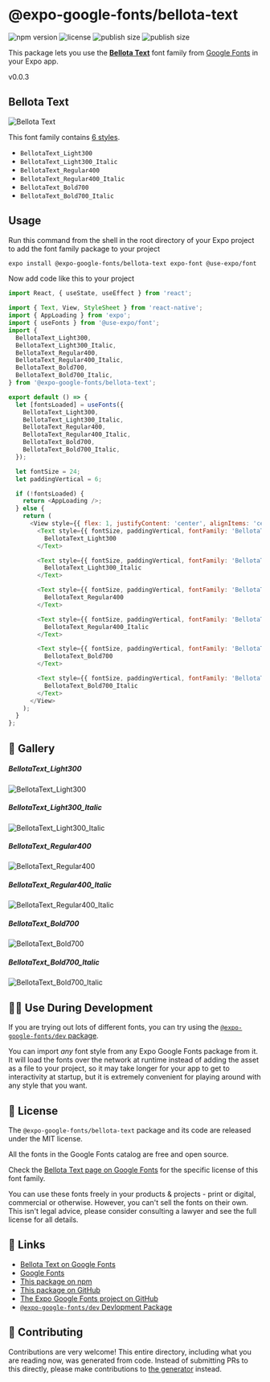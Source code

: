 # @expo-google-fonts/bellota-text

![npm version](https://flat.badgen.net/npm/v/@expo-google-fonts/bellota-text)
![license](https://flat.badgen.net/github/license/expo/google-fonts)
![publish size](https://flat.badgen.net/packagephobia/install/@expo-google-fonts/bellota-text)
![publish size](https://flat.badgen.net/packagephobia/publish/@expo-google-fonts/bellota-text)

This package lets you use the [**Bellota Text**](https://fonts.google.com/specimen/Bellota+Text) font family from [Google Fonts](https://fonts.google.com/) in your Expo app.

v0.0.3

## Bellota Text

![Bellota Text](./font-family.png)

This font family contains [6 styles](#-gallery).

- `BellotaText_Light300`
- `BellotaText_Light300_Italic`
- `BellotaText_Regular400`
- `BellotaText_Regular400_Italic`
- `BellotaText_Bold700`
- `BellotaText_Bold700_Italic`

## Usage

Run this command from the shell in the root directory of your Expo project to add the font family package to your project
```sh
expo install @expo-google-fonts/bellota-text expo-font @use-expo/font
```

Now add code like this to your project
```js
import React, { useState, useEffect } from 'react';

import { Text, View, StyleSheet } from 'react-native';
import { AppLoading } from 'expo';
import { useFonts } from '@use-expo/font';
import {
  BellotaText_Light300,
  BellotaText_Light300_Italic,
  BellotaText_Regular400,
  BellotaText_Regular400_Italic,
  BellotaText_Bold700,
  BellotaText_Bold700_Italic,
} from '@expo-google-fonts/bellota-text';

export default () => {
  let [fontsLoaded] = useFonts({
    BellotaText_Light300,
    BellotaText_Light300_Italic,
    BellotaText_Regular400,
    BellotaText_Regular400_Italic,
    BellotaText_Bold700,
    BellotaText_Bold700_Italic,
  });

  let fontSize = 24;
  let paddingVertical = 6;

  if (!fontsLoaded) {
    return <AppLoading />;
  } else {
    return (
      <View style={{ flex: 1, justifyContent: 'center', alignItems: 'center' }}>
        <Text style={{ fontSize, paddingVertical, fontFamily: 'BellotaText_Light300' }}>
          BellotaText_Light300
        </Text>

        <Text style={{ fontSize, paddingVertical, fontFamily: 'BellotaText_Light300_Italic' }}>
          BellotaText_Light300_Italic
        </Text>

        <Text style={{ fontSize, paddingVertical, fontFamily: 'BellotaText_Regular400' }}>
          BellotaText_Regular400
        </Text>

        <Text style={{ fontSize, paddingVertical, fontFamily: 'BellotaText_Regular400_Italic' }}>
          BellotaText_Regular400_Italic
        </Text>

        <Text style={{ fontSize, paddingVertical, fontFamily: 'BellotaText_Bold700' }}>
          BellotaText_Bold700
        </Text>

        <Text style={{ fontSize, paddingVertical, fontFamily: 'BellotaText_Bold700_Italic' }}>
          BellotaText_Bold700_Italic
        </Text>
      </View>
    );
  }
};

```

## 🔡 Gallery

##### BellotaText_Light300
![BellotaText_Light300](./a0643b4ed7b9e5fe0a6023e98e3c731ac5ed3dd6a93688e6d319415902455806.ttf.png)

##### BellotaText_Light300_Italic
![BellotaText_Light300_Italic](./e0b3916debc6fdfc7a7fd3129785215a68039360ca58fff2137a5855ee962138.ttf.png)

##### BellotaText_Regular400
![BellotaText_Regular400](./bd71701b5f03e11645c6c76521346bb0658b950d8e568f92dbad4c0f832775eb.ttf.png)

##### BellotaText_Regular400_Italic
![BellotaText_Regular400_Italic](./cab1408381b8c09a1322d14913d773a9ecd2af835363efced81df2db8aa5107b.ttf.png)

##### BellotaText_Bold700
![BellotaText_Bold700](./4c08136cdca5423cf6e4f79255b1d8968b3ce107c396b03445f6c49c286dd349.ttf.png)

##### BellotaText_Bold700_Italic
![BellotaText_Bold700_Italic](./ec9c1edafbe6c75409ba2200628821ee1f0dbad581d6f79db100aeb366b12ee4.ttf.png)


## 👩‍💻 Use During Development

If you are trying out lots of different fonts, you can try using the [`@expo-google-fonts/dev` package](https://github.com/expo/google-fonts/tree/master/font-packages/dev#readme).

You can import *any* font style from any Expo Google Fonts package from it. It will load the fonts
over the network at runtime instead of adding the asset as a file to your project, so it may take longer
for your app to get to interactivity at startup, but it is extremely convenient
for playing around with any style that you want.

## 📖 License

The `@expo-google-fonts/bellota-text` package and its code are released under the MIT license.

All the fonts in the Google Fonts catalog are free and open source.

Check the [Bellota Text page on Google Fonts](https://fonts.google.com/specimen/Bellota+Text) for the specific license of this font family.

You can use these fonts freely in your products & projects - print or digital, commercial or otherwise. However, you can't sell the fonts on their own. This isn't legal advice, please consider consulting a lawyer and see the full license for all details.

## 🔗 Links

- [Bellota Text on Google Fonts](https://fonts.google.com/specimen/Bellota+Text)
- [Google Fonts](https://fonts.google.com/)
- [This package on npm](https://www.npmjs.com/package/@expo-google-fonts/bellota-text)
- [This package on GitHub](https://github.com/expo/google-fonts/tree/master/font-packages/bellota-text)
- [The Expo Google Fonts project on GitHub](https://github.com/expo/google-fonts)
- [`@expo-google-fonts/dev` Devlopment Package](https://github.com/expo/google-fonts/tree/master/font-packages/dev)


## 🤝 Contributing

Contributions are very welcome! This entire directory, including what you are reading now, was generated from code. Instead of submitting PRs to this directly, please make contributions to [the generator](https://github.com/expo/google-fonts/tree/master/packages/generator) instead.
